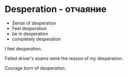 # Desperation - отчаяние

- Sense of desperation
- Feel desperation
- be in desperation
- completely desperation

I feel desperation.

Failed driver's exams were the reason of my desperation.

Courage born of desperation.
